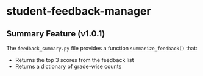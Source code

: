 # student-feedback-manager
## Summary Feature (v1.0.1)
The `feedback_summary.py` file provides a function `summarize_feedback()` that:
- Returns the top 3 scores from the feedback list
- Returns a dictionary of grade-wise counts
